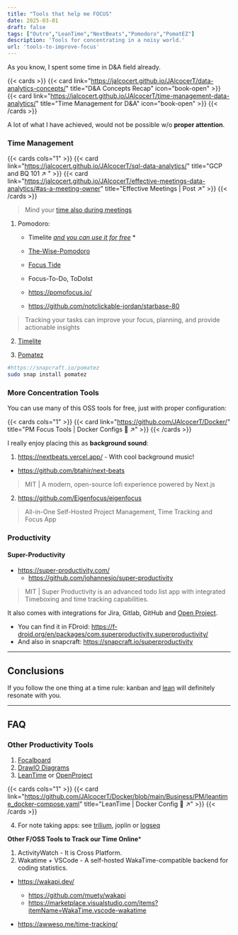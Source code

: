 ```yaml
---
title: "Tools that help me FOCUS"
date: 2025-03-01
draft: false
tags: ["Outro","LeanTime","NextBeats","Pomodoro","PomatEZ"]
description: 'Tools for concentrating in a noisy world.'
url: 'tools-to-improve-focus'
---
```


As you know, I spent some time in D&A field already.

{{< cards >}}
  {{< card link="https://jalcocert.github.io/JAlcocerT/data-analytics-concepts/" title="D&A Concepts Recap" icon="book-open" >}}
  {{< card link="https://jalcocert.github.io/JAlcocerT/time-management-data-analytics/" title="Time Management for D&A" icon="book-open" >}}
{{< /cards >}}

A lot of what I have achieved, would not be possible w/o **proper attention**.

### Time Management

{{< cards cols="1" >}}
  {{< card link="https://jalcocert.github.io/JAlcocerT/sql-data-analytics/" title="GCP and BQ 101 ↗ " >}}
  {{< card link="https://jalcocert.github.io/JAlcocerT/effective-meetings-data-analytics/#as-a-meeting-owner" title="Effective Meetings | Post ↗" >}}
{{< /cards >}}

> Mind your [time also during meetings](https://jalcocert.github.io/JAlcocerT/effective-meetings-data-analytics/)

1. Pomodoro:
    * Timelite [*and you can use it for free*](https://fossengineer.com/selfhosting-timelite-free-tracking-tool-with-docker/)
      * 
    * [The-Wise-Pomodoro](https://the-wise-pomodoro.firebaseapp.com/)
    * [Focus Tide](https://focustide.app/)
    * Focus-To-Do, ToDoIst
    * https://pomofocus.io/

    * https://github.com/notclickable-jordan/starbase-80

> Tracking your tasks can improve your focus, planning, and provide actionable insights

2. [Timelite](https://fossengineer.com/selfhosting-timelite-with-docker/)

3. [Pomatez](https://github.com/zidoro/pomatez)

```sh
#https://snapcraft.io/pomatez
sudo snap install pomatez
```

### More Concentration Tools

You can use many of this OSS tools for free, just with proper configuration:

{{< cards cols="1" >}}
  {{< card link="https://github.com/JAlcocerT/Docker/" title="PM Focus Tools | Docker Configs 🐋 ↗" >}}
{{< /cards >}}

I really enjoy placing this as **background sound**:

1. https://nextbeats.vercel.app/ - With cool background music!

* https://github.com/btahir/next-beats

> MIT | A modern, open-source lofi experience powered by Next.js

2. https://github.com/Eigenfocus/eigenfocus

>  All-in-One Self-Hosted Project Management, Time Tracking and Focus App 


### Productivity

#### Super-Productivity

* https://super-productivity.com/
    * https://github.com/johannesjo/super-productivity

>  MIT | Super Productivity is an advanced todo list app with integrated Timeboxing and time tracking capabilities.

It also comes with integrations for Jira, Gitlab, GitHub and [Open Project](#other-productivity-tools). 

* You can find it in FDroid: https://f-droid.org/en/packages/com.superproductivity.superproductivity/
* And also in snapcraft: https://snapcraft.io/superproductivity

---

## Conclusions

If you follow the one thing at a time rule: kanban and [lean](https://jalcocert.github.io/JAlcocerT/lean/) will definitely resonate with you.

--- 

## FAQ

### Other Productivity Tools

1. [Focalboard](https://fossengineer.com/focalboard-docker) 
2. [DrawIO Diagrams](https://fossengineer.com//selfhosting-drawio-with-docker)
3. [LeanTime](https://fossengineer.com/selfhosting-Leantime-docker) or [OpenProject](https://github.com/JAlcocerT/Docker/blob/main/Business/PM/OpenProject_Docker-compose.yml)

{{< cards cols="1" >}}
  {{< card link="https://github.com/JAlcocerT/Docker/blob/main/Business/PM/leantime_docker-compose.yaml" title="LeanTime | Docker Config 🐋 ↗" >}}
{{< /cards >}}

4. For note taking apps: see [trilium](https://fossengineer.com/selfhosting-Trilium-docker/), joplin or [logseq](https://fossengineer.com/selfhosting-logseq/)

**Other F/OSS Tools to Track our Time Online***

1. ActivityWatch - It is Cross Platform.
2. Wakatime + VSCode - A self-hosted WakaTime-compatible backend for coding statistics.

* https://wakapi.dev/
  * https://github.com/muety/wakapi
  * https://marketplace.visualstudio.com/items?itemName=WakaTime.vscode-wakatime


* https://awweso.me/time-tracking/